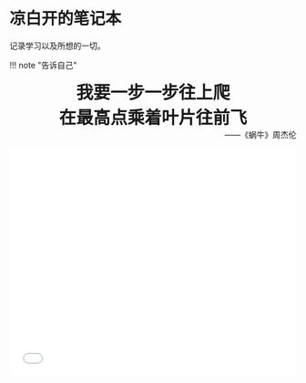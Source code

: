 # 凉白开的笔记本

记录学习以及所想的一切。


!!! note "告诉自己"
    <div align="center" style="font-size:30px;font-weight:bold">
        我要一步一步往上爬
        <br/>
        在最高点乘着叶片往前飞
    </div>
    <div align="right">
        ——《蜗牛》周杰伦
    </div>

<center> <iframe src="//player.bilibili.com/player.html?bvid=BV1GP4y1M7Uc" scrolling="no" border="0" frameborder="no" framespacing="0" allowfullscreen="true" width = 100% height = 400> </iframe>
</center>
